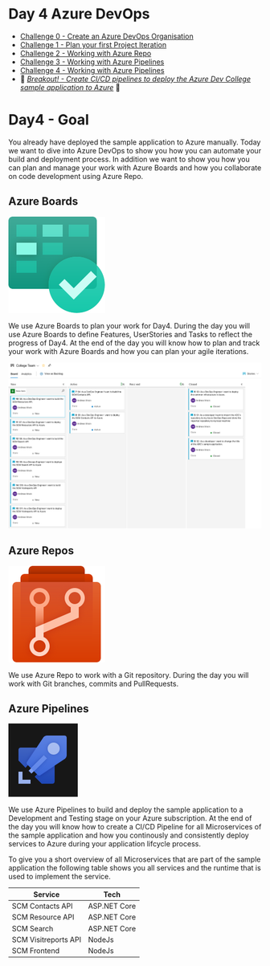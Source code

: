 # Day 4 Azure DevOps

- [Challenge 0 - Create an Azure DevOps Organisation](challenges/challenge-0.md)
- [Challenge 1 - Plan your first Project Iteration](challenges/challenge-1.md)
- [Challenge 2 - Working with Azure Repo](challenges/challenge-2.md)
- [Challenge 3 - Working with Azure Pipelines](challenges/challenge-3.md)
- [Challenge 4 - Working with Azure Pipelines](challenges/challenge-4.md)
- :small_orange_diamond: *[Breakout! - Create CI/CD pipelines to deploy the Azure Dev College sample application to Azure](challenges/challenge-bo-1.md)* :small_orange_diamond:

# Day4 - Goal

You already have deployed the sample application to Azure manually. Today we want to dive into Azure DevOps to show you how you can automate your build and deployment process.
In addition we want to show you how you can plan and manage your work with Azure Boards and how you collaborate on code development using Azure Repo.

## Azure Boards

![Azure Boards](./challenges/images/boards.svg)

We use Azure Boards to plan your work for Day4. During the day you will use Azure Boards to define Features, UserStories and Tasks to reflect the progress of Day4.
At the end of the day you will know how to plan and track your work with Azure Boards and how you can plan your agile iterations.

![Goal Azure Boards](./challenges/images/goal-azure-boards.png)

## Azure Repos

![Azure Repo](./challenges/images/repos.svg)

We use Azure Repo to work with a Git repository. During the day you will work with Git branches, commits and PullRequests.

## Azure Pipelines

![Azure Pipelines](./challenges/images/pipelines.png)

We use Azure Pipelines to build and deploy the sample application to a Development and Testing stage on your Azure subscription.
At the end of the day you will know how to create a CI/CD Pipeline for all Microservices of the sample application and how you continously and consistently deploy services to Azure during your application lifcycle process.

To give you a short overview of all Microservices that are part of the sample application the following table shows you all services and the runtime that is used to implement the service.

|Service| Tech|
|-------|-----|
|SCM Contacts API|ASP.NET Core|
|SCM Resource API|ASP.NET Core|
|SCM Search|ASP.NET Core|
|SCM Visitreports API|NodeJs|
|SCM Frontend|NodeJs|



